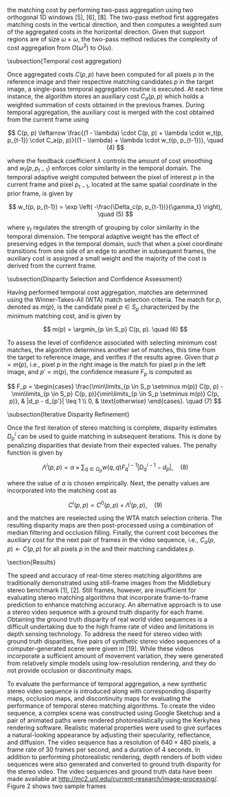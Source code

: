 the matching cost by performing two-pass aggregation using two orthogonal 1D windows [5], [6], [8]. The two-pass method first aggregates matching costs in the vertical direction, and then computes a weighted sum of the aggregated costs in the horizontal direction. Given that support regions are of size $\omega \times \omega$, the two-pass method reduces the complexity of cost aggregation from $O(\omega^2)$ to $O(\omega)$.

\subsection{Temporal cost aggregation}

Once aggregated costs $C(p, p)$ have been computed for all pixels $p$ in the reference image and their respective matching candidates $p$ in the target image, a single-pass temporal aggregation routine is executed. At each time instance, the algorithm stores an auxiliary cost $C_a(p, p)$ which holds a weighted summation of costs obtained in the previous frames. During temporal aggregation, the auxiliary cost is merged with the cost obtained from the current frame using

$$ C(p, p) \leftarrow \frac{(1 - \lambda) \cdot C(p, p) + \lambda \cdot w_t(p, p_{t-1}) \cdot C_a(p, p)}{(1 - \lambda) + \lambda \cdot w_t(p, p_{t-1})}, \quad (4) $$

where the feedback coefficient $\lambda$ controls the amount of cost smoothing and $w_t(p, p_{t-1})$ enforces color similarity in the temporal domain. The temporal adaptive weight computed between the pixel of interest $p$ in the current frame and pixel $p_{t-1}$, located at the same spatial coordinate in the prior frame, is given by

$$ w_t(p, p_{t-1}) = \exp \left( -\frac{\Delta_c(p, p_{t-1})}{\gamma_t} \right), \quad (5) $$

where $\gamma_t$ regulates the strength of grouping by color similarity in the temporal dimension. The temporal adaptive weight has the effect of preserving edges in the temporal domain, such that when a pixel coordinate transitions from one side of an edge to another in subsequent frames, the auxiliary cost is assigned a small weight and the majority of the cost is derived from the current frame.

\subsection{Disparity Selection and Confidence Assessment}

Having performed temporal cost aggregation, matches are determined using the Winner-Takes-All (WTA) match selection criteria. The match for $p$, denoted as $m(p)$, is the candidate pixel $p \in S_p$ characterized by the minimum matching cost, and is given by

$$ m(p) = \argmin_{p \in S_p} C(p, p). \quad (6) $$

To assess the level of confidence associated with selecting minimum cost matches, the algorithm determines another set of matches, this time from the target to reference image, and verifies if the results agree. Given that $p = m(p)$, i.e., pixel $p$ in the right image is the match for pixel $p$ in the left image, and $p' = m(p)$, the confidence measure $F_p$ is computed as

$$ F_p = \begin{cases}
\frac{\min\limits_{p \in S_p \setminus m(p)} C(p, p) - \min\limits_{p \in S_p} C(p, p)}{\min\limits_{p \in S_p \setminus m(p)} C(p, p)}, & |d_p - d_{p'}| \leq 1 \\
0, & \text{otherwise}
\end{cases}. \quad (7) $$

\subsection{Iterative Disparity Refinement}

Once the first iteration of stereo matching is complete, disparity estimates $D_p^i$ can be used to guide matching in subsequent iterations. This is done by penalizing disparities that deviate from their expected values. The penalty function is given by

$$ \Lambda^i(p, p) = \alpha \times \sum_{q \in \Omega_p} w(q, q) F_q^{i-1} |D_q^{i-1} - d_p|, \quad (8) $$

where the value of $\alpha$ is chosen empirically. Next, the penalty values are incorporated into the matching cost as

$$ C^i(p, p) = C^0(p, p) + \Lambda^i(p, p), \quad (9) $$

and the matches are reselected using the WTA match selection criteria. The resulting disparity maps are then post-processed using a combination of median filtering and occlusion filling. Finally, the current cost becomes the auxiliary cost for the next pair of frames in the video sequence, i.e., $C_a(p, p) \leftarrow C(p, p)$ for all pixels $p$ in the and their matching candidates $p$.

\section{Results}

The speed and accuracy of real-time stereo matching algorithms are traditionally demonstrated using still-frame images from the Middlebury stereo benchmark [1], [2]. Still frames, however, are insufficient for evaluating stereo matching algorithms that incorporate frame-to-frame prediction to enhance matching accuracy. An alternative approach is to use a stereo video sequence with a ground truth disparity for each frame. Obtaining the ground truth disparity of real world video sequences is a difficult undertaking due to the high frame rate of video and limitations in depth sensing technology. To address the need for stereo video with ground truth disparities, five pairs of synthetic stereo video sequences of a computer-generated scene were given in [19]. While these videos incorporate a sufficient amount of movement variation, they were generated from relatively simple models using low-resolution rendering, and they do not provide occlusion or discontinuity maps.

To evaluate the performance of temporal aggregation, a new synthetic stereo video sequence is introduced along with corresponding disparity maps, occlusion maps, and discontinuity maps for evaluating the performance of temporal stereo matching algorithms. To create the video sequence, a complex scene was constructed using Google Sketchup and a pair of animated paths were rendered photorealistically using the Kerkyhea rendering software. Realistic material properties were used to give surfaces a natural-looking appearance by adjusting their specularity, reflectance, and diffusion. The video sequence has a resolution of $640 \times 480$ pixels, a frame rate of 30 frames per second, and a duration of 4 seconds. In addition to performing photorealistic rendering, depth renders of both video sequences were also generated and converted to ground truth disparity for the stereo video. The video sequences and ground truth data have been made available at http://mc2.unl.edu/current-research/image-processing/. Figure 2 shows two sample frames
